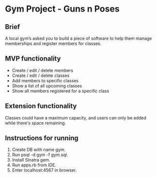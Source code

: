 # Gym Project - Guns n Poses

## Brief

A local gym’s asked you to build a piece of software to help them manage memberships and register members for classes.

## MVP functionality

* Create / edit / delete members
* Create / edit / delete classes
* Add members to specific classes
* Show a list of all upcoming classes
* Show all members registered for a specific class

## Extension functionality

Classes could have a maximum capacity, and users can only be added while there's space remaining.

## Instructions for running

1. Create DB with name gym.
1. Run psql -d gym -f gym.sql.
1. Install Sinatra gem.
1. Run apps.rb from IDE.
1. Enter localhost:4567 in browser.

